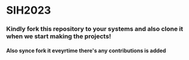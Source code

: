 # SIH2023
### Kindly fork this repository to your systems and also clone it when we start making the projects!
#### Also synce fork it eveyrtime there's any contributions is added
